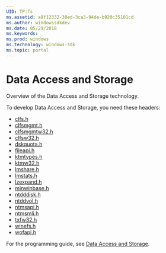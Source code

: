 ```yaml
---
UID: TP:fs
ms.assetid: a9f12332-38ed-3ca3-94de-b920c35101cd
ms.author: windowssdkdev
ms.date: 05/29/2018
ms.keywords: 
ms.prod: windows
ms.technology: windows-sdk
ms.topic: portal
---
```


# Data Access and Storage



Overview of the Data Access and Storage technology.

To develop Data Access and Storage, you need these headers:

 * [clfs.h](..\clfs\index.md)
 * [clfsmgmt.h](..\clfsmgmt\index.md)
 * [clfsmgmtw32.h](..\clfsmgmtw32\index.md)
 * [clfsw32.h](..\clfsw32\index.md)
 * [dskquota.h](..\dskquota\index.md)
 * [fileapi.h](..\fileapi\index.md)
 * [ktmtypes.h](..\ktmtypes\index.md)
 * [ktmw32.h](..\ktmw32\index.md)
 * [lmshare.h](..\lmshare\index.md)
 * [lmstats.h](..\lmstats\index.md)
 * [lzexpand.h](..\lzexpand\index.md)
 * [minwinbase.h](..\minwinbase\index.md)
 * [ntdddisk.h](..\ntdddisk\index.md)
 * [ntddvol.h](..\ntddvol\index.md)
 * [ntmsapi.h](..\ntmsapi\index.md)
 * [ntmsmli.h](..\ntmsmli\index.md)
 * [txfw32.h](..\txfw32\index.md)
 * [winefs.h](..\winefs\index.md)
 * [wofapi.h](..\wofapi\index.md)

For the programming guide, see [Data Access and Storage](/windows/desktop/fs).
